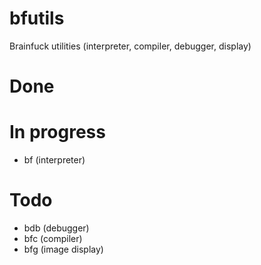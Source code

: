 bfutils
=======

Brainfuck utilities (interpreter, compiler, debugger, display)

Done
======

In progress
=====
* bf (interpreter)

Todo
=====
* bdb (debugger)
* bfc (compiler)
* bfg (image display)
